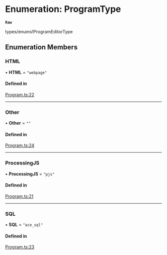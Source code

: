 # Enumeration: ProgramType

**`Raw`**

types/enums!ProgramEditorType

## Enumeration Members

### HTML

• **HTML** = ``"webpage"``

#### Defined in

[Program.ts:22](https://github.com/bhavjitChauhan/khan-api/blob/b7f7b44b/src/Program.ts#L22)

___

### Other

• **Other** = ``""``

#### Defined in

[Program.ts:24](https://github.com/bhavjitChauhan/khan-api/blob/b7f7b44b/src/Program.ts#L24)

___

### ProcessingJS

• **ProcessingJS** = ``"pjs"``

#### Defined in

[Program.ts:21](https://github.com/bhavjitChauhan/khan-api/blob/b7f7b44b/src/Program.ts#L21)

___

### SQL

• **SQL** = ``"ace_sql"``

#### Defined in

[Program.ts:23](https://github.com/bhavjitChauhan/khan-api/blob/b7f7b44b/src/Program.ts#L23)

